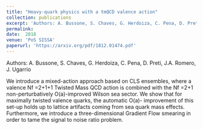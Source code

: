 ```yaml
---
title: "Heavy-quark physics with a tmQCD valence action"
collection: publications
excerpt: 'Authors: A. Bussone, S. Chaves, G. Herdoiza, C. Pena, D. Preti, J.A. Romero, J. Ugarrio'
permalink: 
date:  2018
venue: 'PoS SISSA'
paperurl: 'https://arxiv.org/pdf/1812.01474.pdf'
---
```

Authors: A. Bussone, S. Chaves, G. Herdoiza, C. Pena, D. Preti, J.A. Romero, J. Ugarrio

We introduce a mixed-action approach based on CLS ensembles, where a valence Nf =2+1+1
Twisted Mass QCD action is combined with the Nf =2+1 non-perturbatively O(a)-improved
Wilson sea sector. We show that for maximally twisted valence quarks, the automatic O(a)-
improvement of this set-up holds up to lattice artifacts coming from sea quark mass effects. Furthermore, we introduce a three-dimensional Gradient Flow smearing in order to tame the signal
to noise ratio problem.
